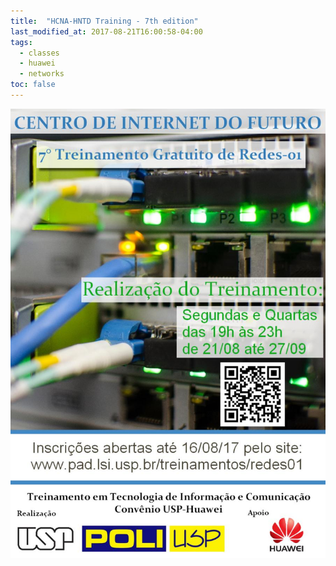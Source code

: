 ```yaml
---
title:  "HCNA-HNTD Training - 7th edition"
last_modified_at: 2017-08-21T16:00:58-04:00
tags:
  - classes
  - huawei
  - networks
toc: false
---
```


![](/assets/images/posts/2017-08-21-hntd-07.jpeg)
